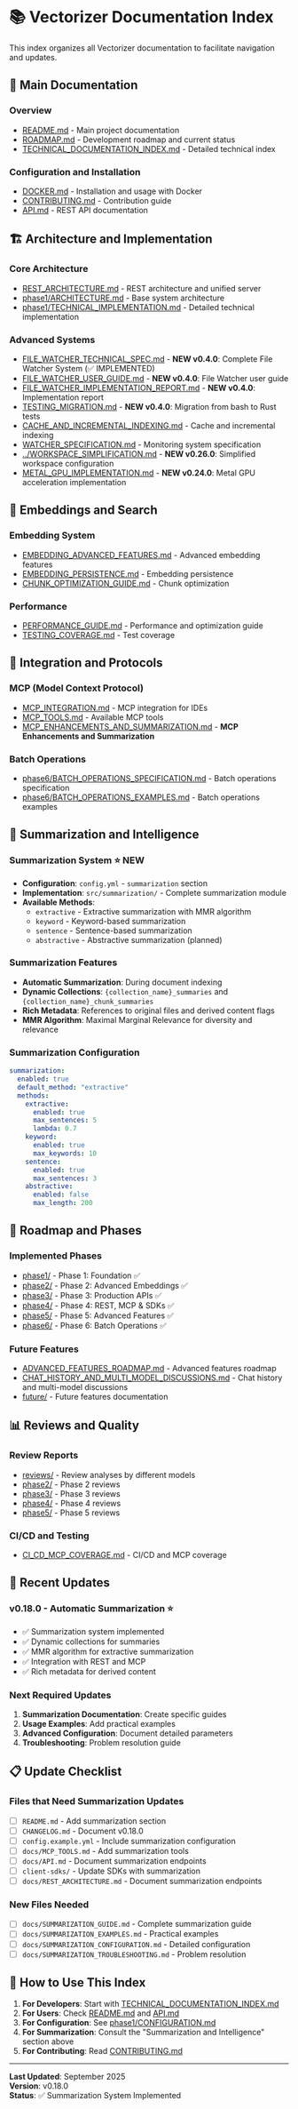 # 📚 Vectorizer Documentation Index

This index organizes all Vectorizer documentation to facilitate navigation and updates.

## 🎯 **Main Documentation**

### **Overview**
- [README.md](../README.md) - Main project documentation
- [ROADMAP.md](ROADMAP.md) - Development roadmap and current status
- [TECHNICAL_DOCUMENTATION_INDEX.md](TECHNICAL_DOCUMENTATION_INDEX.md) - Detailed technical index

### **Configuration and Installation**
- [DOCKER.md](DOCKER.md) - Installation and usage with Docker
- [CONTRIBUTING.md](CONTRIBUTING.md) - Contribution guide
- [API.md](API.md) - REST API documentation

## 🏗️ **Architecture and Implementation**

### **Core Architecture**
- [REST_ARCHITECTURE.md](REST_ARCHITECTURE.md) - REST architecture and unified server
- [phase1/ARCHITECTURE.md](phase1/ARCHITECTURE.md) - Base system architecture
- [phase1/TECHNICAL_IMPLEMENTATION.md](phase1/TECHNICAL_IMPLEMENTATION.md) - Detailed technical implementation

### **Advanced Systems**
- [FILE_WATCHER_TECHNICAL_SPEC.md](../technical/FILE_WATCHER_TECHNICAL_SPEC.md) - **NEW v0.4.0**: Complete File Watcher System (✅ IMPLEMENTED)
- [FILE_WATCHER_USER_GUIDE.md](../user-guide/FILE_WATCHER_USER_GUIDE.md) - **NEW v0.4.0**: File Watcher user guide
- [FILE_WATCHER_IMPLEMENTATION_REPORT.md](../implementations/FILE_WATCHER_IMPLEMENTATION_REPORT.md) - **NEW v0.4.0**: Implementation report
- [TESTING_MIGRATION.md](../TESTING_MIGRATION.md) - **NEW v0.4.0**: Migration from bash to Rust tests
- [CACHE_AND_INCREMENTAL_INDEXING.md](CACHE_AND_INCREMENTAL_INDEXING.md) - Cache and incremental indexing
- [WATCHER_SPECIFICATION.md](WATCHER_SPECIFICATION.md) - Monitoring system specification
- [../WORKSPACE_SIMPLIFICATION.md](../WORKSPACE_SIMPLIFICATION.md) - **NEW v0.26.0**: Simplified workspace configuration
- [METAL_GPU_IMPLEMENTATION.md](METAL_GPU_IMPLEMENTATION.md) - **NEW v0.24.0**: Metal GPU acceleration implementation

## 🧠 **Embeddings and Search**

### **Embedding System**
- [EMBEDDING_ADVANCED_FEATURES.md](EMBEDDING_ADVANCED_FEATURES.md) - Advanced embedding features
- [EMBEDDING_PERSISTENCE.md](EMBEDDING_PERSISTENCE.md) - Embedding persistence
- [CHUNK_OPTIMIZATION_GUIDE.md](CHUNK_OPTIMIZATION_GUIDE.md) - Chunk optimization

### **Performance**
- [PERFORMANCE_GUIDE.md](PERFORMANCE_GUIDE.md) - Performance and optimization guide
- [TESTING_COVERAGE.md](TESTING_COVERAGE.md) - Test coverage

## 🔧 **Integration and Protocols**

### **MCP (Model Context Protocol)**
- [MCP_INTEGRATION.md](MCP_INTEGRATION.md) - MCP integration for IDEs
- [MCP_TOOLS.md](MCP_TOOLS.md) - Available MCP tools
- [MCP_ENHANCEMENTS_AND_SUMMARIZATION.md](MCP_ENHANCEMENTS_AND_SUMMARIZATION.md) - **MCP Enhancements and Summarization**

### **Batch Operations**
- [phase6/BATCH_OPERATIONS_SPECIFICATION.md](phase6/BATCH_OPERATIONS_SPECIFICATION.md) - Batch operations specification
- [phase6/BATCH_OPERATIONS_EXAMPLES.md](phase6/BATCH_OPERATIONS_EXAMPLES.md) - Batch operations examples

## 📝 **Summarization and Intelligence**

### **Summarization System** ⭐ **NEW**
- **Configuration**: `config.yml` - `summarization` section
- **Implementation**: `src/summarization/` - Complete summarization module
- **Available Methods**:
  - `extractive` - Extractive summarization with MMR algorithm
  - `keyword` - Keyword-based summarization
  - `sentence` - Sentence-based summarization
  - `abstractive` - Abstractive summarization (planned)

### **Summarization Features**
- **Automatic Summarization**: During document indexing
- **Dynamic Collections**: `{collection_name}_summaries` and `{collection_name}_chunk_summaries`
- **Rich Metadata**: References to original files and derived content flags
- **MMR Algorithm**: Maximal Marginal Relevance for diversity and relevance

### **Summarization Configuration**
```yaml
summarization:
  enabled: true
  default_method: "extractive"
  methods:
    extractive:
      enabled: true
      max_sentences: 5
      lambda: 0.7
    keyword:
      enabled: true
      max_keywords: 10
    sentence:
      enabled: true
      max_sentences: 3
    abstractive:
      enabled: false
      max_length: 200
```

## 🚀 **Roadmap and Phases**

### **Implemented Phases**
- [phase1/](phase1/) - Phase 1: Foundation ✅
- [phase2/](phase2/) - Phase 2: Advanced Embeddings ✅
- [phase3/](phase3/) - Phase 3: Production APIs ✅
- [phase4/](phase4/) - Phase 4: REST, MCP & SDKs ✅
- [phase5/](phase5/) - Phase 5: Advanced Features ✅
- [phase6/](phase6/) - Phase 6: Batch Operations ✅

### **Future Features**
- [ADVANCED_FEATURES_ROADMAP.md](ADVANCED_FEATURES_ROADMAP.md) - Advanced features roadmap
- [CHAT_HISTORY_AND_MULTI_MODEL_DISCUSSIONS.md](CHAT_HISTORY_AND_MULTI_MODEL_DISCUSSIONS.md) - Chat history and multi-model discussions
- [future/](future/) - Future features documentation

## 📊 **Reviews and Quality**

### **Review Reports**
- [reviews/](reviews/) - Review analyses by different models
- [phase2/](phase2/) - Phase 2 reviews
- [phase3/](phase3/) - Phase 3 reviews
- [phase4/](phase4/) - Phase 4 reviews
- [phase5/](phase5/) - Phase 5 reviews

### **CI/CD and Testing**
- [CI_CD_MCP_COVERAGE.md](CI_CD_MCP_COVERAGE.md) - CI/CD and MCP coverage

## 🔄 **Recent Updates**

### **v0.18.0 - Automatic Summarization** ⭐
- ✅ Summarization system implemented
- ✅ Dynamic collections for summaries
- ✅ MMR algorithm for extractive summarization
- ✅ Integration with REST and MCP
- ✅ Rich metadata for derived content

### **Next Required Updates**
1. **Summarization Documentation**: Create specific guides
2. **Usage Examples**: Add practical examples
3. **Advanced Configuration**: Document detailed parameters
4. **Troubleshooting**: Problem resolution guide

## 📋 **Update Checklist**

### **Files that Need Summarization Updates**
- [ ] `README.md` - Add summarization section
- [ ] `CHANGELOG.md` - Document v0.18.0
- [ ] `config.example.yml` - Include summarization configuration
- [ ] `docs/MCP_TOOLS.md` - Add summarization tools
- [ ] `docs/API.md` - Document summarization endpoints
- [ ] `client-sdks/` - Update SDKs with summarization
- [ ] `docs/REST_ARCHITECTURE.md` - Document summarization endpoints

### **New Files Needed**
- [ ] `docs/SUMMARIZATION_GUIDE.md` - Complete summarization guide
- [ ] `docs/SUMMARIZATION_EXAMPLES.md` - Practical examples
- [ ] `docs/SUMMARIZATION_CONFIGURATION.md` - Detailed configuration
- [ ] `docs/SUMMARIZATION_TROUBLESHOOTING.md` - Problem resolution

## 🎯 **How to Use This Index**

1. **For Developers**: Start with [TECHNICAL_DOCUMENTATION_INDEX.md](TECHNICAL_DOCUMENTATION_INDEX.md)
2. **For Users**: Check [README.md](../README.md) and [API.md](API.md)
3. **For Configuration**: See [phase1/CONFIGURATION.md](phase1/CONFIGURATION.md)
4. **For Summarization**: Consult the "Summarization and Intelligence" section above
5. **For Contributing**: Read [CONTRIBUTING.md](CONTRIBUTING.md)

---

**Last Updated**: September 2025  
**Version**: v0.18.0  
**Status**: ✅ Summarization System Implemented
